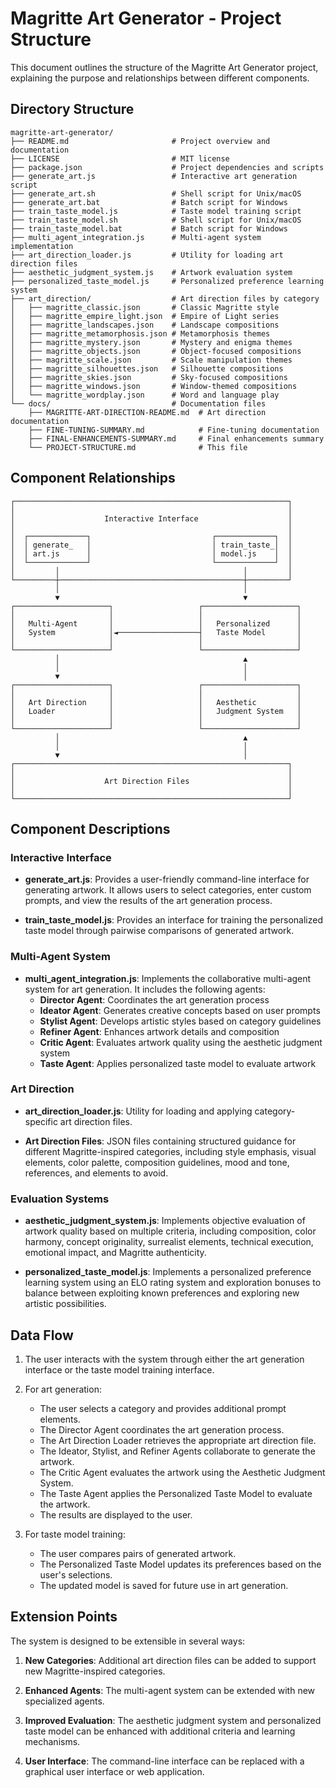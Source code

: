 # Magritte Art Generator - Project Structure

This document outlines the structure of the Magritte Art Generator project, explaining the purpose and relationships between different components.

## Directory Structure

```
magritte-art-generator/
├── README.md                       # Project overview and documentation
├── LICENSE                         # MIT license
├── package.json                    # Project dependencies and scripts
├── generate_art.js                 # Interactive art generation script
├── generate_art.sh                 # Shell script for Unix/macOS
├── generate_art.bat                # Batch script for Windows
├── train_taste_model.js            # Taste model training script
├── train_taste_model.sh            # Shell script for Unix/macOS
├── train_taste_model.bat           # Batch script for Windows
├── multi_agent_integration.js      # Multi-agent system implementation
├── art_direction_loader.js         # Utility for loading art direction files
├── aesthetic_judgment_system.js    # Artwork evaluation system
├── personalized_taste_model.js     # Personalized preference learning system
├── art_direction/                  # Art direction files by category
│   ├── magritte_classic.json       # Classic Magritte style
│   ├── magritte_empire_light.json  # Empire of Light series
│   ├── magritte_landscapes.json    # Landscape compositions
│   ├── magritte_metamorphosis.json # Metamorphosis themes
│   ├── magritte_mystery.json       # Mystery and enigma themes
│   ├── magritte_objects.json       # Object-focused compositions
│   ├── magritte_scale.json         # Scale manipulation themes
│   ├── magritte_silhouettes.json   # Silhouette compositions
│   ├── magritte_skies.json         # Sky-focused compositions
│   ├── magritte_windows.json       # Window-themed compositions
│   └── magritte_wordplay.json      # Word and language play
└── docs/                           # Documentation files
    ├── MAGRITTE-ART-DIRECTION-README.md  # Art direction documentation
    ├── FINE-TUNING-SUMMARY.md            # Fine-tuning documentation
    ├── FINAL-ENHANCEMENTS-SUMMARY.md     # Final enhancements summary
    └── PROJECT-STRUCTURE.md              # This file
```

## Component Relationships

```
┌─────────────────────────────────────────────────────────────┐
│                                                             │
│                    Interactive Interface                    │
│                                                             │
│  ┌─────────────┐                           ┌─────────────┐  │
│  │ generate_   │                           │ train_taste_│  │
│  │ art.js      │                           │ model.js    │  │
│  └─────────────┘                           └─────────────┘  │
│         │                                         │         │
└─────────┼─────────────────────────────────────────┼─────────┘
          │                                         │
          ▼                                         ▼
┌─────────────────────┐                   ┌─────────────────────┐
│                     │                   │                     │
│   Multi-Agent       │                   │   Personalized      │
│   System            │◄──────────────────┤   Taste Model       │
│                     │                   │                     │
└─────────────────────┘                   └─────────────────────┘
          │                                         ▲
          │                                         │
          ▼                                         │
┌─────────────────────┐                   ┌─────────────────────┐
│                     │                   │                     │
│   Art Direction     │                   │   Aesthetic         │
│   Loader            │                   │   Judgment System   │
│                     │                   │                     │
└─────────────────────┘                   └─────────────────────┘
          │                                         ▲
          │                                         │
          ▼                                         │
┌─────────────────────────────────────────────────────────────┐
│                                                             │
│                    Art Direction Files                      │
│                                                             │
└─────────────────────────────────────────────────────────────┘
```

## Component Descriptions

### Interactive Interface

- **generate_art.js**: Provides a user-friendly command-line interface for generating artwork. It allows users to select categories, enter custom prompts, and view the results of the art generation process.

- **train_taste_model.js**: Provides an interface for training the personalized taste model through pairwise comparisons of generated artwork.

### Multi-Agent System

- **multi_agent_integration.js**: Implements the collaborative multi-agent system for art generation. It includes the following agents:
  - **Director Agent**: Coordinates the art generation process
  - **Ideator Agent**: Generates creative concepts based on user prompts
  - **Stylist Agent**: Develops artistic styles based on category guidelines
  - **Refiner Agent**: Enhances artwork details and composition
  - **Critic Agent**: Evaluates artwork quality using the aesthetic judgment system
  - **Taste Agent**: Applies personalized taste model to evaluate artwork

### Art Direction

- **art_direction_loader.js**: Utility for loading and applying category-specific art direction files.

- **Art Direction Files**: JSON files containing structured guidance for different Magritte-inspired categories, including style emphasis, visual elements, color palette, composition guidelines, mood and tone, references, and elements to avoid.

### Evaluation Systems

- **aesthetic_judgment_system.js**: Implements objective evaluation of artwork quality based on multiple criteria, including composition, color harmony, concept originality, surrealist elements, technical execution, emotional impact, and Magritte authenticity.

- **personalized_taste_model.js**: Implements a personalized preference learning system using an ELO rating system and exploration bonuses to balance between exploiting known preferences and exploring new artistic possibilities.

## Data Flow

1. The user interacts with the system through either the art generation interface or the taste model training interface.

2. For art generation:
   - The user selects a category and provides additional prompt elements.
   - The Director Agent coordinates the art generation process.
   - The Art Direction Loader retrieves the appropriate art direction file.
   - The Ideator, Stylist, and Refiner Agents collaborate to generate the artwork.
   - The Critic Agent evaluates the artwork using the Aesthetic Judgment System.
   - The Taste Agent applies the Personalized Taste Model to evaluate the artwork.
   - The results are displayed to the user.

3. For taste model training:
   - The user compares pairs of generated artwork.
   - The Personalized Taste Model updates its preferences based on the user's selections.
   - The updated model is saved for future use in art generation.

## Extension Points

The system is designed to be extensible in several ways:

1. **New Categories**: Additional art direction files can be added to support new Magritte-inspired categories.

2. **Enhanced Agents**: The multi-agent system can be extended with new specialized agents.

3. **Improved Evaluation**: The aesthetic judgment system and personalized taste model can be enhanced with additional criteria and learning mechanisms.

4. **User Interface**: The command-line interface can be replaced with a graphical user interface or web application. 